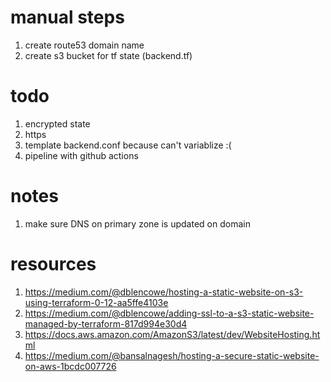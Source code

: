 # manual steps
1. create route53 domain name
2. create s3 bucket for tf state (backend.tf)

# todo
1. encrypted state
2. https
3. template backend.conf because can't variablize :(
4. pipeline with github actions

# notes
1. make sure DNS on primary zone is updated on domain

# resources
1. https://medium.com/@dblencowe/hosting-a-static-website-on-s3-using-terraform-0-12-aa5ffe4103e
2. https://medium.com/@dblencowe/adding-ssl-to-a-s3-static-website-managed-by-terraform-817d994e30d4
3. https://docs.aws.amazon.com/AmazonS3/latest/dev/WebsiteHosting.html
4. https://medium.com/@bansalnagesh/hosting-a-secure-static-website-on-aws-1bcdc007726
